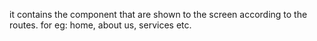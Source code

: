 it contains the component that are shown to the screen according to the routes. for eg: home, about us, services etc.
